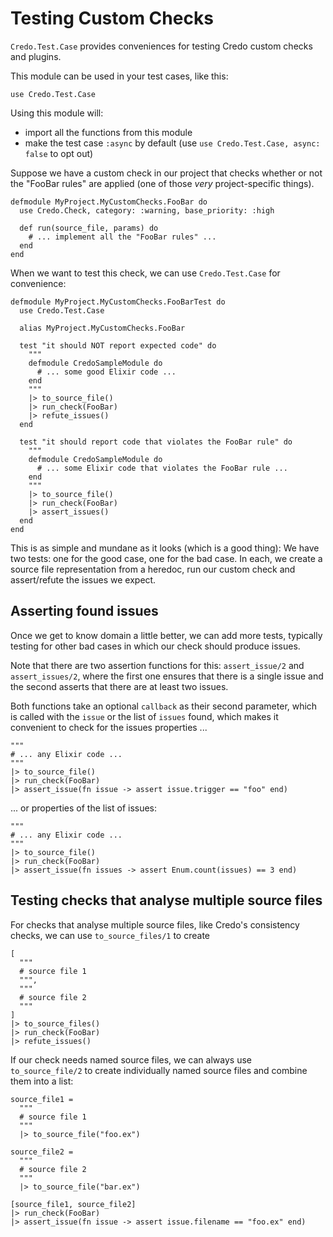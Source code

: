 # Testing Custom Checks

`Credo.Test.Case` provides conveniences for testing Credo custom checks and plugins.

This module can be used in your test cases, like this:

    use Credo.Test.Case

Using this module will:

* import all the functions from this module
* make the test case `:async` by default (use `use Credo.Test.Case, async: false` to opt out)

Suppose we have a custom check in our project that checks whether or not
the "FooBar rules" are applied (one of those *very* project-specific things).

    defmodule MyProject.MyCustomChecks.FooBar do
      use Credo.Check, category: :warning, base_priority: :high

      def run(source_file, params) do
        # ... implement all the "FooBar rules" ...
      end
    end

When we want to test this check, we can use `Credo.Test.Case` for convenience:

    defmodule MyProject.MyCustomChecks.FooBarTest do
      use Credo.Test.Case

      alias MyProject.MyCustomChecks.FooBar

      test "it should NOT report expected code" do
        """
        defmodule CredoSampleModule do
          # ... some good Elixir code ...
        end
        """
        |> to_source_file()
        |> run_check(FooBar)
        |> refute_issues()
      end

      test "it should report code that violates the FooBar rule" do
        """
        defmodule CredoSampleModule do
          # ... some Elixir code that violates the FooBar rule ...
        end
        """
        |> to_source_file()
        |> run_check(FooBar)
        |> assert_issues()
      end
    end

This is as simple and mundane as it looks (which is a good thing):
We have two tests: one for the good case, one for the bad case.
In each, we create a source file representation from a heredoc, run our custom check and assert/refute the issues
we expect.

## Asserting found issues

Once we get to know domain a little better, we can add more tests, typically testing for other bad cases in which
our check should produce issues.

Note that there are two assertion functions for this: `assert_issue/2` and `assert_issues/2`, where the first one
ensures that there is a single issue and the second asserts that there are at least two issues.

Both functions take an optional `callback` as their second parameter, which is called with the `issue` or the
list of `issues` found, which makes it convenient  to check for the issues properties ...

    """
    # ... any Elixir code ...
    """
    |> to_source_file()
    |> run_check(FooBar)
    |> assert_issue(fn issue -> assert issue.trigger == "foo" end)

... or properties of the list of issues:

    """
    # ... any Elixir code ...
    """
    |> to_source_file()
    |> run_check(FooBar)
    |> assert_issue(fn issues -> assert Enum.count(issues) == 3 end)

## Testing checks that analyse multiple source files

For checks that analyse multiple source files, like Credo's consistency checks, we can use `to_source_files/1` to
create

    [
      """
      # source file 1
      """,
      """
      # source file 2
      """
    ]
    |> to_source_files()
    |> run_check(FooBar)
    |> refute_issues()

If our check needs named source files, we can always use `to_source_file/2` to create individually named source
files and combine them into a list:

    source_file1 =
      """
      # source file 1
      """
      |> to_source_file("foo.ex")

    source_file2 =
      """
      # source file 2
      """
      |> to_source_file("bar.ex")

    [source_file1, source_file2]
    |> run_check(FooBar)
    |> assert_issue(fn issue -> assert issue.filename == "foo.ex" end)
